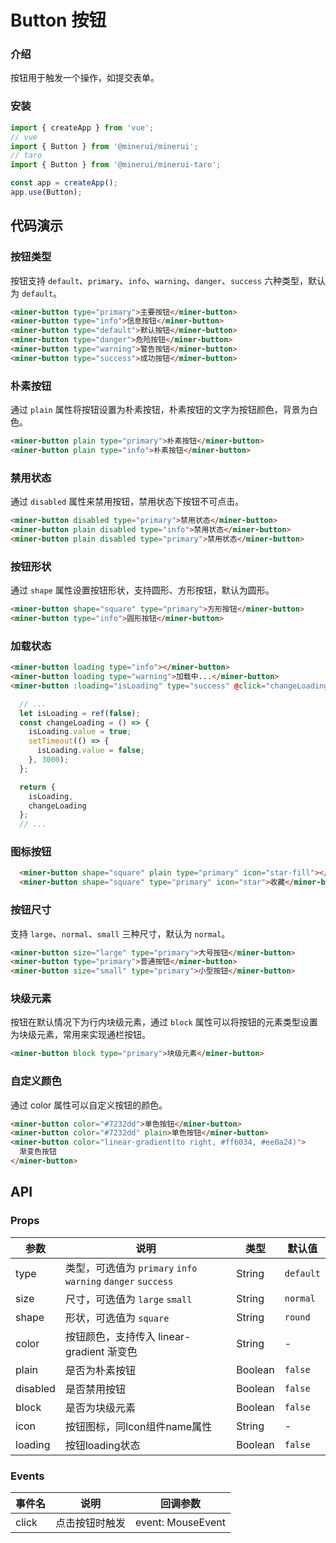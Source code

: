 # Button 按钮

### 介绍

按钮用于触发一个操作，如提交表单。

### 安装

``` javascript
import { createApp } from 'vue';
// vue
import { Button } from '@minerui/minerui';
// taro
import { Button } from '@minerui/minerui-taro';

const app = createApp();
app.use(Button);
```

## 代码演示

### 按钮类型

按钮支持 `default`、`primary`、`info`、`warning`、`danger`、`success` 六种类型，默认为 `default`。

```html
<miner-button type="primary">主要按钮</miner-button>
<miner-button type="info">信息按钮</miner-button>
<miner-button type="default">默认按钮</miner-button>
<miner-button type="danger">危险按钮</miner-button>
<miner-button type="warning">警告按钮</miner-button>
<miner-button type="success">成功按钮</miner-button>
```

### 朴素按钮

通过 `plain` 属性将按钮设置为朴素按钮，朴素按钮的文字为按钮颜色，背景为白色。

```html
<miner-button plain type="primary">朴素按钮</miner-button>
<miner-button plain type="info">朴素按钮</miner-button>
```

### 禁用状态

通过 `disabled` 属性来禁用按钮，禁用状态下按钮不可点击。

```html
<miner-button disabled type="primary">禁用状态</miner-button>
<miner-button plain disabled type="info">禁用状态</miner-button>
<miner-button plain disabled type="primary">禁用状态</miner-button>
```

### 按钮形状

通过 `shape` 属性设置按钮形状，支持圆形、方形按钮，默认为圆形。

```html
<miner-button shape="square" type="primary">方形按钮</miner-button>
<miner-button type="info">圆形按钮</miner-button>
```

### 加载状态

```html
<miner-button loading type="info"></miner-button>
<miner-button loading type="warning">加载中...</miner-button>
<miner-button :loading="isLoading" type="success" @click="changeLoading">Click me!</miner-button>
```
``` javascript
  // ...
  let isLoading = ref(false);
  const changeLoading = () => {
    isLoading.value = true;
    setTimeout(() => {
      isLoading.value = false;
    }, 3000);
  };

  return {
    isLoading,
    changeLoading
  };
  // ...
```

### 图标按钮

```html
  <miner-button shape="square" plain type="primary" icon="star-fill"></miner-button>
  <miner-button shape="square" type="primary" icon="star">收藏</miner-button>
```

### 按钮尺寸

支持 `large`、`normal`、`small` 三种尺寸，默认为 `normal`。

```html
<miner-button size="large" type="primary">大号按钮</miner-button>
<miner-button type="primary">普通按钮</miner-button>
<miner-button size="small" type="primary">小型按钮</miner-button>
```

### 块级元素

按钮在默认情况下为行内块级元素，通过 `block` 属性可以将按钮的元素类型设置为块级元素，常用来实现通栏按钮。

```html
<miner-button block type="primary">块级元素</miner-button>
```

### 自定义颜色
通过 color 属性可以自定义按钮的颜色。
```html
<miner-button color="#7232dd">单色按钮</miner-button>
<miner-button color="#7232dd" plain>单色按钮</miner-button>
<miner-button color="linear-gradient(to right, #ff6034, #ee0a24)">
  渐变色按钮
</miner-button>
```
## API

### Props

| 参数         | 说明                             | 类型   | 默认值           |
|--------------|----------------------------------|--------|------------------|
| type         | 类型，可选值为 `primary` `info` `warning` `danger` `success` | String |`default`         |
| size        | 尺寸，可选值为 `large` `small`  | String | `normal`      |
| shape         | 形状，可选值为 `square` | String | `round`             |
| color | 按钮颜色，支持传入 linear-gradient 渐变色     | String | - |
| plain          | 	是否为朴素按钮                       | Boolean | `false`             |
| disabled          | 	是否禁用按钮                       | Boolean | `false`              |
| block          | 是否为块级元素                        | Boolean | `false`               |
| icon          | 按钮图标，同Icon组件name属性                        | String | -     |
| loading          | 按钮loading状态                        | Boolean | `false`               |

### Events

| 事件名 | 说明           | 回调参数     |
|--------|----------------|--------------|
| click  | 点击按钮时触发 | event: MouseEvent |

